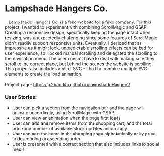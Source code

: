 # Lampshade Hangers Co.<br />


&nbsp;&nbsp;&nbsp;Lampshade Hangers Co. is a fake website for a fake company. For this project, I wanted to experiment with combining 
ScrollMagic and GSAP. Creating a responsive design, specifically keeping the page intact when resizing, was unexpectedly challenging 
since some features of ScrollMagic didn't readily support responsive units. Eventually, I decided that as impressive as it might look, unpredictable scrolling effects can be bad for user experience, so I locked manual scrolling and delegated the scrolling to the navigation menu. The user doesn't have to deal with making sure they scroll to the correct place, but behind the scenes the website is scrolling. This project also includes a bit of SVG - I had to combine multiple SVG elements to create the load animation. 
<br />
<br />Project page: https://jx2bandito.github.io/lampshadeHangers/
<br />


### User Stories: <br />
* User can pick a section from the navigation bar and the page will animate accordingly, using ScrollMagic with GSAP.
* User can view an animation when the page first loads
* User can add and remove items from the shopping cart, and the total price and number of available stock updates accordingly
* User can sort the items in the shopping page alphabetically or by price, in descending or ascending order
* User is presented with a contact section that also includes links to social media

